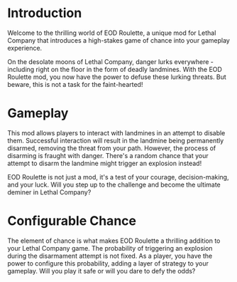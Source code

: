 # Introduction

Welcome to the thrilling world of EOD Roulette, a unique mod for Lethal Company that introduces a high-stakes game of
chance into your gameplay experience.

On the desolate moons of Lethal Company, danger lurks everywhere - including right on the floor in the form of deadly
landmines. With the EOD Roulette mod, you now have the power to defuse these lurking threats. But beware, this is not a
task for the faint-hearted!

# Gameplay

This mod allows players to interact with landmines in an attempt to disable them. Successful interaction will result in
the landmine being permanently disarmed, removing the threat from your path. However, the process of disarming is
fraught with danger. There's a random chance that your attempt to disarm the landmine might trigger an explosion
instead!

EOD Roulette is not just a mod, it's a test of your courage, decision-making, and your luck. Will you step up to the
challenge and become the ultimate deminer in Lethal Company?

# Configurable Chance

The element of chance is what makes EOD Roulette a thrilling addition to your Lethal Company game. The probability of
triggering an explosion during the disarmament attempt is not fixed. As a player, you have the power to configure this
probability, adding a layer of strategy to your gameplay. Will you play it safe or will you dare to defy the odds?
